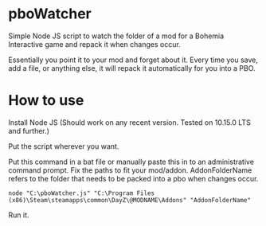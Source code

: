 # pboWatcher
Simple Node JS script to watch the folder of a mod for a Bohemia Interactive game and repack it when changes occur. 

Essentially you point it to your mod and forget about it. Every time you save, add a file, or anything else, it will repack it automatically for you into a PBO. 

# How to use
Install Node JS (Should work on any recent version. Tested on 10.15.0 LTS and further.)

Put the script wherever you want. 

Put this command in a bat file or manually paste this in to an administrative command prompt. Fix the paths to fit your mod/addon.
AddonFolderName refers to the folder that needs to be packed into a pbo when changes occur.


`node "C:\pboWatcher.js" "C:\Program Files (x86)\Steam\steamapps\common\DayZ\@MODNAME\Addons" "AddonFolderName"`

Run it. 
